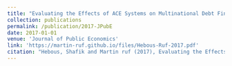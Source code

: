 ```yaml
---
title: "Evaluating the Effects of ACE Systems on Multinational Debt Financing and Investment"
collection: publications
permalink: /publication/2017-JPubE
date: 2017-01-01
venue: 'Journal of Public Economics'
link: 'https://martin-ruf.github.io/files/Hebous-Ruf-2017.pdf'
citation: "Hebous, Shafik and Martin ruf (2017), Evaluating the Effects of ACE Systems on Multinational Debt Financing and Investment, Journal of Public Economics 156, 131-149."
---
```

